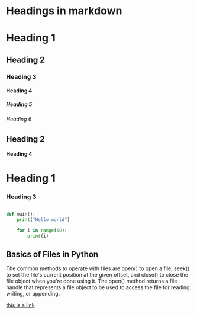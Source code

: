 # Headings in markdown
# Heading 1
## Heading 2
### Heading 3
#### Heading 4
##### Heading 5
###### Heading 6
## Heading 2
#### Heading 4
# Heading 1
### Heading 3

```python

def main():
    print("Hello world")

    for i in range(10):
        print(i)
```

## Basics of Files in Python

The common methods to operate with files are open() to open a file, seek() to set the file's current position at the given offset, and close() to close the file object when you're done using it. The open() method returns a file handle that represents a file object to be used to access the file for reading, writing, or appending.

[this is a link](https://www.google.com)
